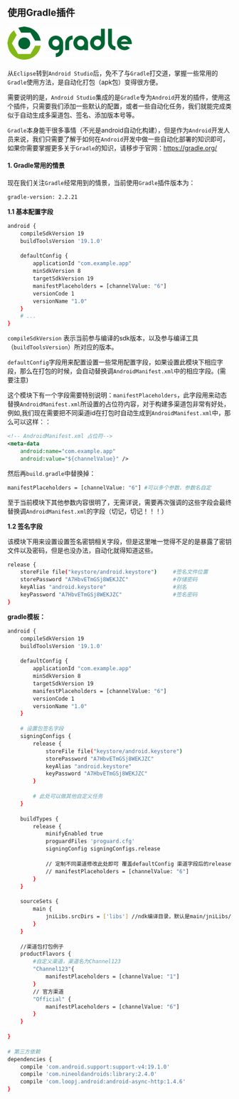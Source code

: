 ## 使用Gradle插件

![gradle logo](../images/gradle-logo.gif)

从`Eclipse`转到`Android Studio`后，免不了与`Gradle`打交道，掌握一些常用的`Gradle`使用方法，是自动化打包（apk包）变得很方便。

需要说明的是，`Android Studio`集成的是`Gradle`专为`Android`开发的插件，使用这个插件，只需要我们添加一些默认的配置，或者一些自动化任务，我们就能完成类似于自动生成多渠道包、签名、添加版本号等。

`Gradle`本身能干很多事情（不光是android自动化构建），但是作为`Android`开发人员来说，我们只需要了解于如何在`Android`开发中做一些自动化部署的知识即可，如果你需要掌握更多关于`Gradle`的知识，请移步于官网：<https://gradle.org/>

#### 1. Gradle常用的情景

现在我们关注`Gradle`经常用到的情景，当前使用`Gradle`插件版本为：

```sh
gradle-version: 2.2.21
```

**1.1 基本配置字段**

```sh
android {
    compileSdkVersion 19
    buildToolsVersion '19.1.0'

    defaultConfig {
        applicationId "com.example.app"
        minSdkVersion 8
        targetSdkVersion 19
        manifestPlaceholders = [channelValue: "6"]
        versionCode 1
        versionName "1.0"
    }
    # ...
}
```
`compileSdkVersion` 表示当前参与编译的sdk版本，以及参与编译工具（`buildToolsVersion`）所对应的版本。

`defaultConfig`字段用来配置设置一些常用配置字段，如果设置此模块下相应字段，那么在打包的时候，会自动替换调`AndroidManifest.xml`中的相应字段。(需要注意)

这个模块下有一个字段需要特别说明：`manifestPlaceholders`，此字段用来动态替换`AndroidManifest.xml`所设置的占位符内容，对于构建多渠道包非常有好处，例如,我们现在需要把不同渠道id在打包时自动生成到`AndroidManifest.xml`中，那么可以这样：：

```xml
<!-- AndroidManifest.xml 占位符-->
<meta-data
    android:name="com.example.app"
    android:value="${channelValue}" />
```
然后再`build.gradle`中替换掉：

```sh
manifestPlaceholders = [channelValue: "6"] #可以多个参数，参数名自定
```
至于当前模块下其他参数内容很明了，无需详说，需要再次强调的这些字段会最终替换调`AndroidManifest.xml`的字段（切记，切记！！！）

**1.2 签名字段**

该模块下用来设置设置签名密钥相关字段，但是这里唯一觉得不足的是暴露了密钥文件以及密码，但是也没办法，自动化就得知道这些。

```sh
release {
    storeFile file("keystore/android.keystore")     #签名文件位置
    storePassword "A7HbvETmGSj8WEKJZC"              #存储密码
    keyAlias "android.keystore"                     #别名
    keyPassword "A7HbvETmGSj8WEKJZC"                #签名密码
}
```


**gradle模板：**
```sh
android {
    compileSdkVersion 19
    buildToolsVersion '19.1.0'

    defaultConfig {
        applicationId "com.example.app"
        minSdkVersion 8
        targetSdkVersion 19
        manifestPlaceholders = [channelValue: "6"]
        versionCode 1
        versionName "1.0"
    }

    # 设置包签名字段
    signingConfigs {
        release {
            storeFile file("keystore/android.keystore")
            storePassword "A7HbvETmGSj8WEKJZC"
            keyAlias "android.keystore"
            keyPassword "A7HbvETmGSj8WEKJZC"
        }

        # 此处可以做其他自定义任务
    }

    buildTypes {
        release {
            minifyEnabled true
            proguardFiles 'proguard.cfg'
            signingConfig signingConfigs.release

            // 定制不同渠道修改此处即可 覆盖defaultConfig 渠道字段后的release包
            // manifestPlaceholders = [channelValue: "6"]
        }
    }

    sourceSets {
        main {
            jniLibs.srcDirs = ['libs'] //ndk编译目录，默认是main/jniLibs/
        }
    }

    //渠道包打包例子
    productFlavors {
        #自定义渠道，渠道名为Channel123
        "Channel123"{
            manifestPlaceholders = [channelValue: "1"]
        }
        // 官方渠道
        "Official" {
            manifestPlaceholders = [channelValue: "6"]
        }
    }

}

# 第三方依赖
dependencies {
    compile 'com.android.support:support-v4:19.1.0'
    compile 'com.nineoldandroids:library:2.4.0'
    compile 'com.loopj.android:android-async-http:1.4.6'
}

```


